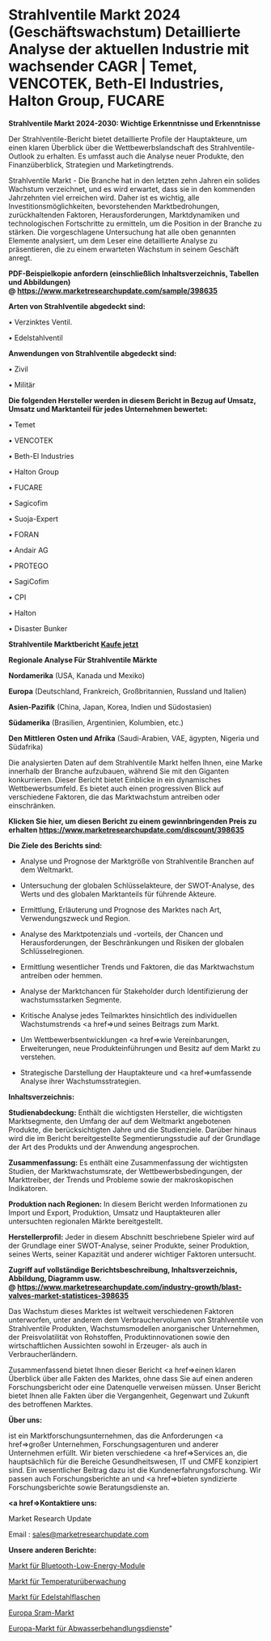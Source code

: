 # Strahlventile Markt 2024 (Geschäftswachstum) Detaillierte Analyse der aktuellen Industrie mit wachsender CAGR | Temet, VENCOTEK, Beth-El Industries, Halton Group, FUCARE

<strong>Strahlventile Markt 2024-2030: Wichtige Erkenntnisse und Erkenntnisse</strong>

Der Strahlventile-Bericht bietet detaillierte Profile der Hauptakteure, um einen klaren Überblick über die Wettbewerbslandschaft des Strahlventile-Outlook zu erhalten. Es umfasst auch die Analyse neuer Produkte, den Finanzüberblick, Strategien und Marketingtrends.

Strahlventile Markt - Die Branche hat in den letzten zehn Jahren ein solides Wachstum verzeichnet, und es wird erwartet, dass sie in den kommenden Jahrzehnten viel erreichen wird. Daher ist es wichtig, alle Investitionsmöglichkeiten, bevorstehenden Marktbedrohungen, zurückhaltenden Faktoren, Herausforderungen, Marktdynamiken und technologischen Fortschritte zu ermitteln, um die Position in der Branche zu stärken. Die vorgeschlagene Untersuchung hat alle oben genannten Elemente analysiert, um dem Leser eine detaillierte Analyse zu präsentieren, die zu einem erwarteten Wachstum in seinem Geschäft anregt.

<strong><b>PDF-Beispielkopie anfordern (einschließlich Inhaltsverzeichnis, Tabellen und Abbildungen) @ </b></strong><strong><a href=https://www.marketresearchupdate.com/sample/398635><strong>https://www.marketresearchupdate.com/sample/398635</u></a></strong></strong>

<strong>Arten von Strahlventile abgedeckt sind:</strong>

• Verzinktes Ventil.

• Edelstahlventil

<strong>Anwendungen von Strahlventile abgedeckt sind:</strong>

• Zivil

• Militär

<strong>Die folgenden Hersteller werden in diesem Bericht in Bezug auf Umsatz, Umsatz und Marktanteil für jedes Unternehmen bewertet:</strong>

• Temet

• VENCOTEK

• Beth-El Industries

• Halton Group

• FUCARE

• Sagicofim

• Suoja-Expert

• FORAN

• Andair AG

• PROTEGO

• SagiCofim

• CPI

• Halton

• Disaster Bunker

<strong>Strahlventile Marktbericht <a href=https://www.marketresearchupdate.com/buynow/398635>Kaufe jetzt</a></strong>

<strong>Regionale Analyse Für Strahlventile Märkte</strong>

<strong>Nordamerika</strong> (USA, Kanada und Mexiko)

<strong>Europa</strong> (Deutschland, Frankreich, Großbritannien, Russland und Italien)

<strong>Asien-Pazifik</strong> (China, Japan, Korea, Indien und Südostasien)

<strong>Südamerika</strong> (Brasilien, Argentinien, Kolumbien, etc.)

<strong>Den Mittleren</strong> <strong>Osten und Afrika</strong> (Saudi-Arabien, VAE, ägypten, Nigeria und Südafrika)

Die analysierten Daten auf dem Strahlventile Markt helfen Ihnen, eine Marke innerhalb der Branche aufzubauen, während Sie mit den Giganten konkurrieren. Dieser Bericht bietet Einblicke in ein dynamisches Wettbewerbsumfeld. Es bietet auch einen progressiven Blick auf verschiedene Faktoren, die das Marktwachstum antreiben oder einschränken.

<strong>Klicken Sie hier, um diesen Bericht zu einem gewinnbringenden Preis zu erhalten
</strong><strong><a href=https://www.marketresearchupdate.com/discount/398635>https://www.marketresearchupdate.com/discount/398635</b></u></strong></a>

<strong>Die Ziele des Berichts sind:</strong>

- Analyse und Prognose der Marktgröße von Strahlventile Branchen auf dem Weltmarkt.

- Untersuchung der globalen Schlüsselakteure, der SWOT-Analyse, des Werts und des globalen Marktanteils für führende Akteure.

- Ermittlung, Erläuterung und Prognose des Marktes nach Art, Verwendungszweck und Region.

- Analyse des Marktpotenzials und -vorteils, der Chancen und Herausforderungen, der Beschränkungen und Risiken der globalen Schlüsselregionen.

- Ermittlung wesentlicher Trends und Faktoren, die das Marktwachstum antreiben oder hemmen.

- Analyse der Marktchancen für Stakeholder durch Identifizierung der wachstumsstarken Segmente.

- Kritische Analyse jedes Teilmarktes hinsichtlich des individuellen Wachstumstrends <a href=>und</a> seines Beitrags zum Markt.

- Um Wettbewerbsentwicklungen <a href=>wie</a> Vereinbarungen, Erweiterungen, neue Produkteinführungen und Besitz auf dem Markt zu verstehen.

- Strategische Darstellung der Hauptakteure und <a href=>umfas</a>sende Analyse ihrer Wachstumsstrategien.

<strong>Inhaltsverzeichnis:</strong>

<strong>Studienabdeckung:</strong> Enthält die wichtigsten Hersteller, die wichtigsten Marktsegmente, den Umfang der auf dem Weltmarkt angebotenen Produkte, die berücksichtigten Jahre und die Studienziele. Darüber hinaus wird die im Bericht bereitgestellte Segmentierungsstudie auf der Grundlage der Art des Produkts und der Anwendung angesprochen.

<strong>Zusammenfassung:</strong> Es enthält eine Zusammenfassung der wichtigsten Studien, der Marktwachstumsrate, der Wettbewerbsbedingungen, der Markttreiber, der Trends und Probleme sowie der makroskopischen Indikatoren.

<strong>Produktion nach Regionen:</strong> In diesem Bericht werden Informationen zu Import und Export, Produktion, Umsatz und Hauptakteuren aller untersuchten regionalen Märkte bereitgestellt.

<strong>Herstellerprofil:</strong> Jeder in diesem Abschnitt beschriebene Spieler wird auf der Grundlage einer SWOT-Analyse, seiner Produkte, seiner Produktion, seines Werts, seiner Kapazität und anderer wichtiger Faktoren untersucht.

<strong><b>Zugriff auf vollständige Berichtsbeschreibung, Inhaltsverzeichnis, Abbildung, Diagramm usw. @ </b></strong><strong><a href=https://www.marketresearchupdate.com/industry-growth/blast-valves-market-statistices-398635>https://www.marketresearchupdate.com/industry-growth/blast-valves-market-statistices-398635</a></strong>

Das Wachstum dieses Marktes ist weltweit verschiedenen Faktoren unterworfen, unter anderem dem Verbrauchervolumen von Strahlventile von Strahlventile Produkten, Wachstumsmodellen anorganischer Unternehmen, der Preisvolatilität von Rohstoffen, Produktinnovationen sowie den wirtschaftlichen Aussichten sowohl in Erzeuger- als auch in Verbraucherländern.

Zusammenfassend bietet Ihnen dieser Bericht <a href=>einen</a> klaren Überblick über alle Fakten des Marktes, ohne dass Sie auf einen anderen Forschungsbericht oder eine Datenquelle verweisen müssen. Unser Bericht bietet Ihnen alle Fakten über die Vergangenheit, Gegenwart und Zukunft des betroffenen Marktes.

<strong>Über uns:</strong>

 ist ein Marktforschungsunternehmen, das die Anforderungen <a href=>großer</a> Unternehmen, Forschungsagenturen und anderer Unternehmen erfüllt. Wir bieten verschiedene <a href=>Services</a> an, die hauptsächlich für die Bereiche Gesundheitswesen, IT und CMFE konzipiert sind. Ein wesentlicher Beitrag dazu ist die Kundenerfahrungsforschung. Wir passen auch Forschungsberichte an und <a href=>bieten</a> syndizierte Forschungsberichte sowie Beratungsdienste an.

<strong><a href=>Kontaktiere uns:</a></strong>

Market Research Update

Email : sales@marketresearchupdate.com

<strong>Unsere anderen Berichte:</strong>

<a href=https://www.linkedin.com/pulse/bluetooth-low-energy-module-ble-market-analyzing>Markt für Bluetooth-Low-Energy-Module</a>

<a href=https://www.linkedin.com/pulse/temperature-monitoring-market-size-share-outlook>Markt für Temperaturüberwachung</a>

<a href=https://www.linkedin.com/pulse/stainless-steel-bottle-market-size-industry>Markt für Edelstahlflaschen</a>

<a href=https://www.linkedin.com/pulse/europe-sram-market-report-covers-future-trends-research>Europa Sram-Markt</a>

<a href=https://www.linkedin.com/pulse/europe-wastewater-treatment-servicesmarket-see>Europa-Markt für Abwasserbehandlungsdienste</a>"
